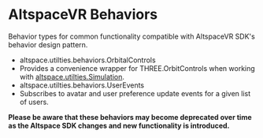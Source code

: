 # AltspaceVR Behaviors
Behavior types for common functionality compatible with AltspaceVR SDK's behavior design pattern.

* altspace.utilties.behaviors.OrbitalControls
 * Provides a convenience wrapper for THREE.OrbitControls when working with [altspace.utilties.Simulation](https://altspacevr.github.io/AltspaceSDK/doc/module-altspace_utilities.Simulation.html).
* altspace.utilties.behaviors.UserEvents
 * Subscribes to avatar and user preference update events for a given list of users.

**Please be aware that these behaviors may become deprecated over time as the Altspace SDK changes and new functionality is introduced.**
